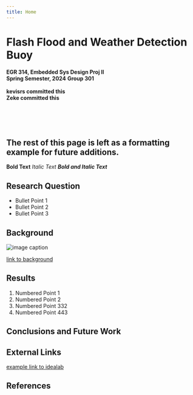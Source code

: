 ```yaml
---
title: Home
---
```


# Flash Flood and Weather Detection Buoy
**EGR 314, Embedded Sys Design Proj II**<br>
**Spring Semester, 2024**
**Group 301**
<br><br>**kevisrs committed this**<br>**Zeke committed this**<br><br><br><br><br>
## The rest of this page is left as a formatting example for future additions.

**Bold Text**
_Italic Text_
**_Bold and Italic Text_**

## Research Question

* Bullet Point 1
* Bullet Point 2
* Bullet Point 3

## Background

![image caption](https://idealab.asu.edu/assets/images/research/jumper1.png)

[link to background](/background)

## Results

1. Numbered Point 1
1. Numbered Point 2
1. Numbered Point 332
2. Numbered Point 443

## Conclusions and Future Work

## External Links

[example link to idealab](https://idealab.asu.edu)


## References
